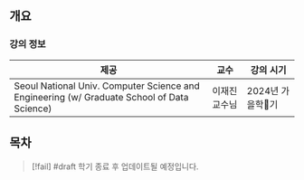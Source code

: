 ## 개요

### 강의 정보

| 제공                                                                                         | 교수      | 강의 시기       |
| ------------------------------------------------------------------------------------------ | ------- | ----------- |
| Seoul National Univ. Computer Science and Engineering (w/ Graduate School of Data Science) | 이재진 교수님 | 2024년 가을학기 |

## 목차

> [!fail] #draft 학기 종료 후 업데이트될 예정입니다.